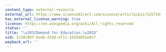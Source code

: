 ```yaml
---
content_type: external-resource
external_url: https://www.sciencedirect.com/science/article/pii/S157344638601009X
has_external_license_warning: true
license: https://en.wikipedia.org/wiki/All_rights_reserved
status: ''
title: "\u201CDemand for Education.\u201D"
uid: 1c3dc0bf-bceb-42dd-af11-19164832edc7
wayback_url: ''
---
```

